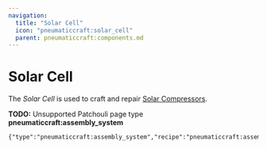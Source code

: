 ```yaml
---
navigation:
  title: "Solar Cell"
  icon: "pneumaticcraft:solar_cell"
  parent: pneumaticcraft:components.md
---
```


# Solar Cell

The *Solar Cell* is used to craft and repair [Solar Compressors](../solar_compressor.md).

**TODO:** Unsupported Patchouli page type **pneumaticcraft:assembly_system**

```
{"type":"pneumaticcraft:assembly_system","recipe":"pneumaticcraft:assembly/solar_cell"}
```

